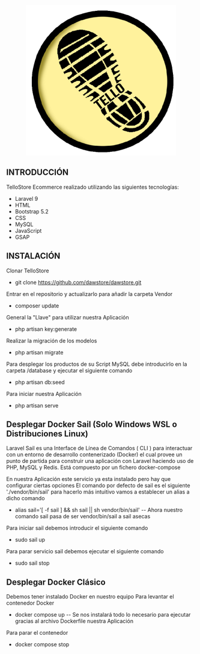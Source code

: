 <p align="center"><img src="/dawstore-app/public/img/logos/logoTello.png" width="400" alt="Laravel Logo"></a></p>

## INTRODUCCIÓN
TelloStore Ecommerce realizado utilizando las siguientes tecnologías:
- Laravel 9
- HTML
- Bootstrap 5.2
- CSS
- MySQL
- JavaScript
- GSAP

## INSTALACIÓN
Clonar TelloStore
- git clone https://github.com/dawstore/dawstore.git

Entrar en el repositorio y actualizarlo para añadir la carpeta Vendor
- composer update

General la "Llave" para utilizar nuestra Aplicación
- php artisan key:generate

Realizar la migración de los modelos 
- php artisan migrate

Para desplegar los productos de su Script MySQL debe introducirlo en la carpeta /database y ejecutar el siguiente comando
- php artisan db:seed

Para iniciar nuestra Aplicación
- php artisan serve

## Desplegar Docker Sail (Solo Windows WSL o Distribuciones Linux)
Laravel Sail es una Interface de Línea de Comandos ( CLI ) para interactuar con un entorno de desarrollo contenerizado (Docker) el cual provee un punto de partida para construir una aplicación con Laravel haciendo uso de PHP, MySQL y Redis. Está compuesto por un fichero docker-compose

En nuestra Aplicación este servicio ya esta instalado pero hay que configurar ciertas opciones
El comando por defecto de sail es el siguiente './vendor/bin/sail' para hacerlo más intuitivo vamos a establecer un alias a dicho comando 

- alias sail='[ -f sail ] && sh sail || sh vendor/bin/sail' -- Ahora nuestro comando sail pasa de ser vendor/bin/sail a sail asecas

Para iniciar sail debemos introducir el siguiente comando
- sudo sail up

Para parar servicio sail debemos ejecutar el siguiente comando
- sudo sail stop

## Desplegar Docker Clásico
Debemos tener instalado Docker en nuestro equipo 
Para levantar el contenedor Docker
- docker compose up -- Se nos instalará todo lo necesario para ejecutar gracias al archivo Dockerfile nuestra Aplicación 

Para parar el contenedor
- docker compose stop
